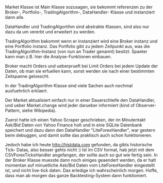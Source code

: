 
Market Klasse ist Main Klasse sozusagen, sie bekommt referenzen zu der Broker-,
Portfolio-, TradingAlgorithm-, DataHandler- Klasse und instanziert dann alle.

DataHandler und TradingAlgortihm sind abstrakte Klassen, sind also nur dazu da
um vererbt und erweitert zu werden.

TradingAlgorithm bekommt wenn er instanziert wird eine Broker instanz und eine
Portfolio instanz. Das Portfolio gibt zu jedem Zeitpunkt aus, was die
TradingAlgorithm-Instanz (von nun an Trader genannt) besitzt. Spaeter kann man
z.B. hier die Analyse-Funktionen einbauen.

Broker macht Orders und ueberprueft bei Limit Orders bei jedem Update der
Daten, ob man sie erfuellen kann, sonst werden sie nach einer bestimmten 
Zeitspanne geloescht.

In der TradingAlgorithm Klasse sind viele Sachen auch nochmal
ausfuehrlich erklaert.

Der Market aktualisiert einfach nur in einer Dauerschleife den DataHandler,
und ueber Market.change wird jeder darueber informiert (kind of
Observer-Pattern, siehe Wikipedia).



Zuerst hatte ich einen Yahoo Scraper 
geschrieben, der im Minutentakt Ask/Bid Daten von Yahoo Finance holt und in
eine SQLite Datenbank speichert und dazu dann den DataHandler 
"LiteForexHandler", war gestern beim debuggen, und damit sollte das praktisch
auch schon funktionieren. 

Jedoch habe ich heute http://histdata.com gefunden, da gibts historische Tick-
Datas, also besser gehts nicht :) Ist im CSV format, hab jetzt mit dem 
CSVForexTicksHandler angefangen, der sollte auch so gut wie fertig sein. In der
Broker Klasse muesste dann noch einiges geaendert werden, da er halt momentan
auf minuetliche Ask/Bid Daten vom LiteForexHandler eingestellt ist, und nicht
live-tick daten. Das erledige ich wahrscheinlich morgen. Hoffe, dass man ab
morgen das ganze Backtesting-System dann funktioniert.
